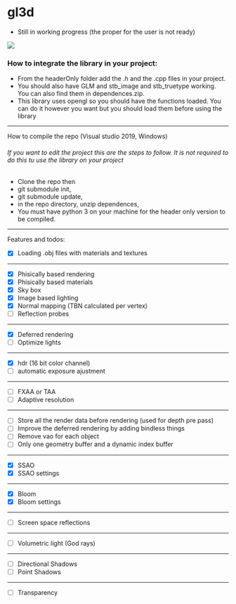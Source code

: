# gl3d
- Still in working progress (the proper for the user is not ready)

![](https://github.com/meemknight/photos/blob/master/gl3d1.png)


<h3>How to integrate the library in your project:</h3>

  * From the headerOnly folder add the .h and the .cpp files in your project.
  * You should also have GLM and stb_image and stb_truetype working. You can also find them in dependences.zip.
  * This library uses opengl so you should have the functions loaded. You can do it however you want but you should load them before using the library

---

How to compile the repo (Visual studio 2019, Windows)

<h6>If you want to edit the project this are the steps to follow. It is not required to do this tu use the library on your project</h6>

  * Clone the repo then
  * git submodule init,
  * git submodule update,
  * in the repo directory, unzip dependences,
  * You must have python 3 on your machine for the header only version to be compiled.

---

Features and todos:

- [x] Loading .obj files with materials and textures
---
- [x] Phisically based rendering
- [x] Phisically based materials
- [x] Sky box
- [x] Image based lighting
- [x] Normal mapping (TBN calculated per vertex)
- [ ] Reflection probes
---
- [x] Deferred rendering
- [ ] Optimize lights 
---
- [x] hdr (16 bit color channel) 
- [ ] automatic exposure ajustment
---
- [ ] FXAA or TAA
- [ ] Adaptive resolution
---
- [ ] Store all the render data before rendering (used for depth pre pass)
- [ ] Improve the deferred rendering by adding bindless things
- [ ] Remove vao for each object
- [ ] Only one geometry buffer and a dynamic index buffer
---
- [x] SSAO
- [x] SSAO settings
---
- [x] Bloom
- [x] Bloom settings
---
- [ ] Screen space reflections
---
- [ ] Volumetric light (God rays)
---
- [ ] Directional Shadows
- [ ] Point Shadows
---
- [ ] Transparency




